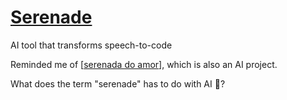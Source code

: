 # [Serenade](https://serenade.ai/)

AI tool that transforms speech-to-code

Reminded me of [[serenada do amor]], which is also an AI project.

What does the term "serenade" has to do with AI 🤔?


[//begin]: # "Autogenerated link references for markdown compatibility"
[serenada do amor]: serenada-do-amor "serenada-do-amor"
[//end]: # "Autogenerated link references"